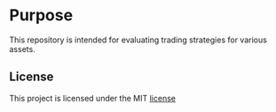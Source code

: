 # Purpose
This repository is intended for evaluating trading strategies for various assets.

## License

This project is licensed under the MIT [license](LICENSE)
